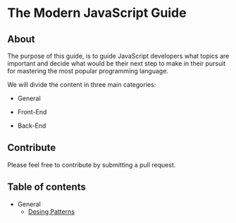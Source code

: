 # The Modern JavaScript Guide

## About
The purpose of this guide, is to guide JavaScript developers what topics are important and decide what would be their next step to make in their pursuit for mastering the most popular programming language.

We will divide the content in three main categories:

* General

* Front-End

* Back-End

## Contribute

Please feel free to contribute by submitting a pull request.

## Table of contents

- General
  * [Desing Patterns](docs/general/desing-patterns.md)

